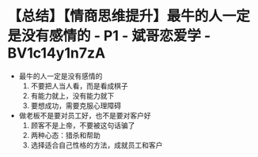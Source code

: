 # 【总结】【情商思维提升】最牛的人一定是没有感情的 - P1 - 斌哥恋爱学 - BV1c14y1n7zA

-   最牛的人一定是没有感情的
    1.  不要把人当人看，而是看成棋子
    2.  有能力就上，没有能力就下
    3.  要想成功，需要克服心理障碍
-   做老板不是要对员工好，也不是要对客户好
    1.  顾客不是上帝，不要被这句话骗了
    2.  两种心态：猎杀和帮助
    3.  选择适合自己性格的方法，成就员工和客户